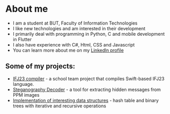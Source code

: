 # About me
   - I am a student at BUT, Faculty of Information Technologies
   - I like new technologies and am interested in their development
   - I primarily deal with programming in Python, C and mobile development in Flutter
   - I also have experience with C#, Html, CSS and Javascript
   - You can learn more about me on my [LinkedIn profile](https://www.linkedin.com/in/radek-jestrabik/)

## Some of my projects:
   - [IFJ23 compiler](https://github.com/hruboson/IFJ23) - a school team project that compiles Swift-based IFJ23 language.
   - [Steganography Decoder](https://github.com/JestrabikR/steg-decode) - a tool for extracting hidden messages from PPM images
   - [Implementation of interesting data structures](https://github.com/JestrabikR/btree-hashtable) - hash table and binary trees with iterative and recursive operations
